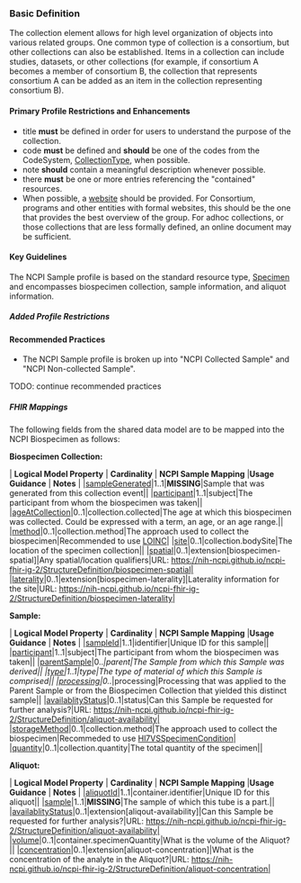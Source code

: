 ### Basic Definition
The collection element allows for high level organization of objects into various related groups. One common type of collection is a consortium, but other collections can also be established.  Items in a collection can include studies, datasets, or other collections (for example, if consortium A becomes a member of consortium B, the collection that represents consortium A can be added as an item in the collection representing consortium B).  

#### Primary Profile Restrictions and Enhancements
* title **must** be defined in order for users to understand the purpose of the collection. 
* code **must** be defined and **should** be one of the codes from the CodeSystem, [CollectionType](CodeSystem-collection-type.html), when possible.
* note **should** contain a meaningful description whenever possible. 
* there **must** be one or more entries referencing the "contained" resources. 
* When possible, a [website](StructureDefinition-research-web-Link.html) should be provided. For Consortium, programs and other entities with formal websites, this should be the one that provides the best overview of the group. For adhoc collections, or those collections that are less formally defined, an online document may be sufficient. 

#### Key Guidelines
The NCPI Sample profile is based on the standard resource type, [Specimen](https://hl7.org/fhir/R4/specimen.html) and encompasses biospecimen collection, sample information, and aliquot information.

##### Added Profile Restrictions



#### Recommended Practices

* The NCPI Sample profile is broken up into "NCPI Collected Sample" and "NCPI Non-collected Sample".

TODO: continue recommended practices

##### FHIR Mappings
The following fields from the shared data model are to be mapped into the NCPI Biospecimen as follows:

**Biospecimen Collection:**

| **Logical Model Property** | **Cardinality** |  **NCPI Sample Mapping** |**Usage Guidance** | **Notes** |
|[sampleGenerated](StructureDefinition-SharedDataModelBiospecimenCollection-definitions.html#diff_SharedDataModelBiospecimenCollection.sampleGenerated)|1..1|**MISSING**|Sample that was generated from this collection event||
|[participant](StructureDefinition-SharedDataModelBiospecimenCollection-definitions.html#diff_SharedDataModelBiospecimenCollection.participant)|1..1|subject|The participant from whom the biospecimen was taken||
|[ageAtCollection](StructureDefinition-SharedDataModelBiospecimenCollection-definitions.html#diff_SharedDataModelBiospecimenCollection.ageAtCollection)|0..1|collection.collected|The age at which this biospecimen was collected. Could be expressed with a term, an age, or an age range.||
|[method](StructureDefinition-SharedDataModelBiospecimenCollection-definitions.html#diff_SharedDataModelBiospecimenCollection.method)|0..1|collection.method|The approach used to collect the biospecimen|Recommended to use [LOINC](https://loinc.org)|
|[site](StructureDefinition-SharedDataModelBiospecimenCollection-definitions.html#diff_SharedDataModelBiospecimenCollection.site)|0..1|collection.bodySite|The location of the specimen collection||
|[spatial](StructureDefinition-SharedDataModelBiospecimenCollection-definitions.html#diff_SharedDataModelBiospecimenCollection.spatial)|0..1|extension[biospecimen-spatial]|Any spatial/location qualifiers|URL: https://nih-ncpi.github.io/ncpi-fhir-ig-2/StructureDefinition/biospecimen-spatial|
|[laterality](StructureDefinition-SharedDataModelBiospecimenCollection-definitions.html#diff_SharedDataModelBiospecimenCollection.laterality)|0..1|extension[biospecimen-laterality]|Laterality information for the site|URL: https://nih-ncpi.github.io/ncpi-fhir-ig-2/StructureDefinition/biospecimen-laterality|

**Sample:**

| **Logical Model Property** | **Cardinality** |  **NCPI Sample Mapping** |**Usage Guidance** | **Notes** |
|[sampleId](StructureDefinition-SharedDataModelSample-definitions.html#diff_SharedDataModelSample.sampleId)|1..1|identifier|Unique ID for this sample||
|[participant](StructureDefinition-SharedDataModelSample-definitions.html#diff_SharedDataModelSample.participant)|1..1|subject|The participant from whom the biospecimen was taken||
|[parentSample](StructureDefinition-SharedDataModelSample-definitions.html#diff_SharedDataModelSample.parentSample)|0..*|parent|The Sample from which this Sample was derived||
|[type](StructureDefinition-SharedDataModelSample-definitions.html#diff_SharedDataModelSample.type)|1..1|type|The type of material of which this Sample is comprised||
|[processing](StructureDefinition-SharedDataModelSample-definitions.html#diff_SharedDataModelSample.processing)|0..*|processing|Processing that was applied to the Parent Sample or from the Biospecimen Collection that yielded this distinct sample||
|[availablityStatus](StructureDefinition-SharedDataModelSample-definitions.html#diff_SharedDataModelSample.availabilityStatus)|0..1|status|Can this Sample be requested for further analysis?|URL: https://nih-ncpi.github.io/ncpi-fhir-ig-2/StructureDefinition/aliquot-availability|
|[storageMethod](StructureDefinition-SharedDataModelSample-definitions.html#diff_SharedDataModelSample.storageMethod)|0..1|collection.method|The approach used to collect the biospecimen|Recommeded to use [Hl7VSSpecimenCondition](https://terminology.hl7.org/5.3.0/ValueSet-v2-0493.html)|
|[quantity](StructureDefinition-SharedDataModelSample-definitions.html#diff_SharedDataModelSample.quantity)|0..1|collection.quantity|The total quantity of the specimen||

**Aliquot:**

| **Logical Model Property** | **Cardinality** |  **NCPI Sample Mapping** |**Usage Guidance** | **Notes** |
|[aliquotId](StructureDefinition-SharedDataModelAliquot-definitions.html#diff_SharedDataModelAliquot.aliquotId)|1..1|container.identifier|Unique ID for this aliquot||
|[sample](StructureDefinition-SharedDataModelAliquot-definitions.html#diff_SharedDataModelAliquot.sample)|1..1|**MISSING**|The sample of which this tube is a part.||
|[availablityStatus](StructureDefinition-SharedDataModelAliquot-definitions.html#diff_SharedDataModelAliquot.availabilityStatus)|0..1|extension[aliqout-availability]|Can this Sample be requested for further analysis?|URL: https://nih-ncpi.github.io/ncpi-fhir-ig-2/StructureDefinition/aliquot-availability|
|[volume](StructureDefinition-SharedDataModelAliquot-definitions.html#diff_SharedDataModelAliquot.volume)|0..1|container.specimenQuantity|What is the volume of the Aliquot?||
|[concentration](StructureDefinition-SharedDataModelAliquot-definitions.html#diff_SharedDataModelAliquot.concentration)|0..1|extension[aliquot-concentration]|What is the concentration of the analyte in the Aliquot?|URL: https://nih-ncpi.github.io/ncpi-fhir-ig-2/StructureDefinition/aliquot-concentration|